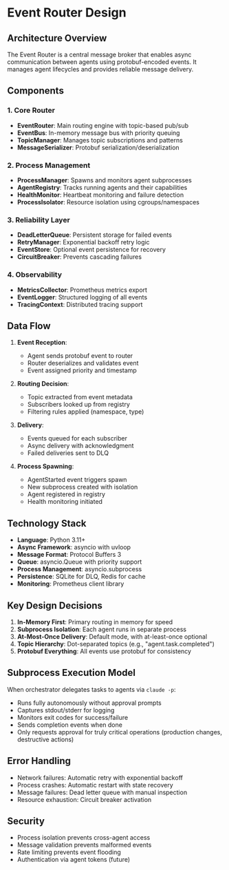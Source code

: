 # Event Router Design

## Architecture Overview

The Event Router is a central message broker that enables async communication between agents using protobuf-encoded events. It manages agent lifecycles and provides reliable message delivery.

## Components

### 1. Core Router
- **EventRouter**: Main routing engine with topic-based pub/sub
- **EventBus**: In-memory message bus with priority queuing
- **TopicManager**: Manages topic subscriptions and patterns
- **MessageSerializer**: Protobuf serialization/deserialization

### 2. Process Management
- **ProcessManager**: Spawns and monitors agent subprocesses
- **AgentRegistry**: Tracks running agents and their capabilities
- **HealthMonitor**: Heartbeat monitoring and failure detection
- **ProcessIsolator**: Resource isolation using cgroups/namespaces

### 3. Reliability Layer
- **DeadLetterQueue**: Persistent storage for failed events
- **RetryManager**: Exponential backoff retry logic
- **EventStore**: Optional event persistence for recovery
- **CircuitBreaker**: Prevents cascading failures

### 4. Observability
- **MetricsCollector**: Prometheus metrics export
- **EventLogger**: Structured logging of all events
- **TracingContext**: Distributed tracing support

## Data Flow

1. **Event Reception**:
   - Agent sends protobuf event to router
   - Router deserializes and validates event
   - Event assigned priority and timestamp

2. **Routing Decision**:
   - Topic extracted from event metadata
   - Subscribers looked up from registry
   - Filtering rules applied (namespace, type)

3. **Delivery**:
   - Events queued for each subscriber
   - Async delivery with acknowledgment
   - Failed deliveries sent to DLQ

4. **Process Spawning**:
   - AgentStarted event triggers spawn
   - New subprocess created with isolation
   - Agent registered in registry
   - Health monitoring initiated

## Technology Stack

- **Language**: Python 3.11+
- **Async Framework**: asyncio with uvloop
- **Message Format**: Protocol Buffers 3
- **Queue**: asyncio.Queue with priority support
- **Process Management**: asyncio.subprocess
- **Persistence**: SQLite for DLQ, Redis for cache
- **Monitoring**: Prometheus client library

## Key Design Decisions

1. **In-Memory First**: Primary routing in memory for speed
2. **Subprocess Isolation**: Each agent runs in separate process
3. **At-Most-Once Delivery**: Default mode, with at-least-once optional
4. **Topic Hierarchy**: Dot-separated topics (e.g., "agent.task.completed")
5. **Protobuf Everything**: All events use protobuf for consistency

## Subprocess Execution Model

When orchestrator delegates tasks to agents via `claude -p`:
- Runs fully autonomously without approval prompts
- Captures stdout/stderr for logging
- Monitors exit codes for success/failure
- Sends completion events when done
- Only requests approval for truly critical operations (production changes, destructive actions)

## Error Handling

- Network failures: Automatic retry with exponential backoff
- Process crashes: Automatic restart with state recovery
- Message failures: Dead letter queue with manual inspection
- Resource exhaustion: Circuit breaker activation

## Security

- Process isolation prevents cross-agent access
- Message validation prevents malformed events
- Rate limiting prevents event flooding
- Authentication via agent tokens (future)
